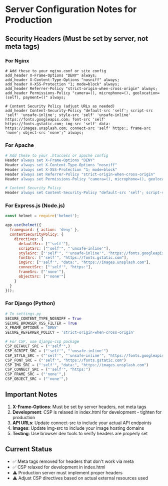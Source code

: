 # Server Configuration Notes for Production

## Security Headers (Must be set by server, not meta tags)

### **For Nginx**
```nginx
# Add these to your nginx.conf or site config
add_header X-Frame-Options "DENY" always;
add_header X-Content-Type-Options "nosniff" always;
add_header X-XSS-Protection "1; mode=block" always;
add_header Referrer-Policy "strict-origin-when-cross-origin" always;
add_header Permissions-Policy "camera=(), microphone=(), geolocation=(self), payment=()" always;

# Content Security Policy (adjust URLs as needed)
add_header Content-Security-Policy "default-src 'self'; script-src 'self' 'unsafe-inline'; style-src 'self' 'unsafe-inline' https://fonts.googleapis.com; font-src 'self' https://fonts.gstatic.com; img-src 'self' data: https://images.unsplash.com; connect-src 'self' https:; frame-src 'none'; object-src 'none';" always;
```

### **For Apache**
```apache
# Add these to your .htaccess or apache config
Header always set X-Frame-Options "DENY"
Header always set X-Content-Type-Options "nosniff"
Header always set X-XSS-Protection "1; mode=block"
Header always set Referrer-Policy "strict-origin-when-cross-origin"
Header always set Permissions-Policy "camera=(), microphone=(), geolocation=(self), payment=()"

# Content Security Policy
Header always set Content-Security-Policy "default-src 'self'; script-src 'self' 'unsafe-inline'; style-src 'self' 'unsafe-inline' https://fonts.googleapis.com; font-src 'self' https://fonts.gstatic.com; img-src 'self' data: https://images.unsplash.com; connect-src 'self' https:; frame-src 'none'; object-src 'none';"
```

### **For Express.js (Node.js)**
```javascript
const helmet = require('helmet');

app.use(helmet({
  frameguard: { action: 'deny' },
  contentSecurityPolicy: {
    directives: {
      defaultSrc: ["'self'"],
      scriptSrc: ["'self'", "'unsafe-inline'"],
      styleSrc: ["'self'", "'unsafe-inline'", "https://fonts.googleapis.com"],
      fontSrc: ["'self'", "https://fonts.gstatic.com"],
      imgSrc: ["'self'", "data:", "https://images.unsplash.com"],
      connectSrc: ["'self'", "https:"],
      frameSrc: ["'none'"],
      objectSrc: ["'none'"]
    }
  }
}));
```

### **For Django (Python)**
```python
# In settings.py
SECURE_CONTENT_TYPE_NOSNIFF = True
SECURE_BROWSER_XSS_FILTER = True
X_FRAME_OPTIONS = 'DENY'
SECURE_REFERRER_POLICY = 'strict-origin-when-cross-origin'

# For CSP, use django-csp package
CSP_DEFAULT_SRC = ("'self'",)
CSP_SCRIPT_SRC = ("'self'", "'unsafe-inline'")
CSP_STYLE_SRC = ("'self'", "'unsafe-inline'", "https://fonts.googleapis.com")
CSP_FONT_SRC = ("'self'", "https://fonts.gstatic.com")
CSP_IMG_SRC = ("'self'", "data:", "https://images.unsplash.com")
CSP_CONNECT_SRC = ("'self'", "https:")
CSP_FRAME_SRC = ("'none'",)
CSP_OBJECT_SRC = ("'none'",)
```

## Important Notes

1. **X-Frame-Options**: Must be set by server headers, not meta tags
2. **Development**: CSP is relaxed in index.html for development - tighten for production
3. **API URLs**: Update connect-src to include your actual API endpoints
4. **Images**: Update img-src to include your image hosting domains
5. **Testing**: Use browser dev tools to verify headers are properly set

## Current Status

- ✅ Meta tags removed for headers that don't work via meta
- ✅ CSP relaxed for development in index.html
- ⚠️ Production server must implement proper headers
- ⚠️ Adjust CSP directives based on actual external resources used 